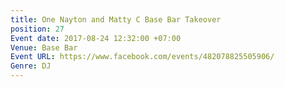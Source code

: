 ```yaml
---
title: One Nayton and Matty C Base Bar Takeover
position: 27
Event date: 2017-08-24 12:32:00 +07:00
Venue: Base Bar
Event URL: https://www.facebook.com/events/482078825505906/
Genre: DJ
---
```


